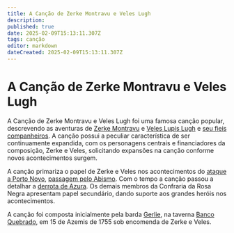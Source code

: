 ```yaml
---
title: A Canção de Zerke Montravu e Veles Lugh
description: 
published: true
date: 2025-02-09T15:13:11.307Z
tags: canção
editor: markdown
dateCreated: 2025-02-09T15:13:11.307Z
---
```


# A Canção de Zerke Montravu e Veles Lugh
A Canção de Zerke Montravu e Veles Lugh foi uma famosa canção popular, descrevendo as aventuras de [Zerke Montravu](/individuos/personagens-de-jogadores/zerme-montravu) e [Veles Lupis Lugh](/individuos/personagens-de-jogadores/veles-lupis-lugh) e [seu fieis companheiros](/faccoes/faccoes-independentes/confraria-da-rosa-negra). A canção possui a peculiar característica de ser continuamente expandida, com os personagens centrais e financiadores da composição, Zerke e Veles, solicitando expansões na canção conforme novos acontecimentos surgem.

A canção primariza o papel de Zerke e Veles nos acontecimentos do [ataque a Porto Novo](/capitulos/capitulo-05-a-volta-de-azaroth), [passagem pelo Abismo](/capitulos/capitulo-06-o-coracao-do-vazio). Com o tempo a canção passou a detalhar a [derrota de Azura](/capitulos/capitulo-07-azura-a-deusa-da-tempestade). Os demais membros da Confraria da Rosa Negra apresentam papel secundário, dando suporte aos grandes heróis nos acontecimentos.

A canção foi composta inicialmente pela barda [Gerlie](/individuos/gerlie), na taverna [Banco Quebrado](/lugares/plano-material/drafeon/sul-de-drafeon/horizonte/banco-quebrado), em 15 de Azemis de 1755 sob encomenda de Zerke e Veles.